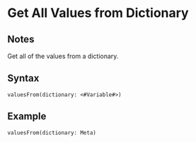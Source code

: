# Get All Values from Dictionary

## Notes
Get all of the values from a dictionary.

## Syntax

```
valuesFrom(dictionary: <#Variable#>)
```

## Example
```
valuesFrom(dictionary: Meta)
```